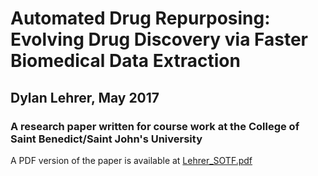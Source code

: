 # Automated Drug Repurposing: Evolving Drug Discovery via Faster Biomedical Data Extraction
## Dylan Lehrer, May 2017
### A research paper written for course work at the College of Saint Benedict/Saint John's University
A PDF version of the paper is available at [Lehrer_SOTF.pdf](Lehrer_SOTF.pdf)
